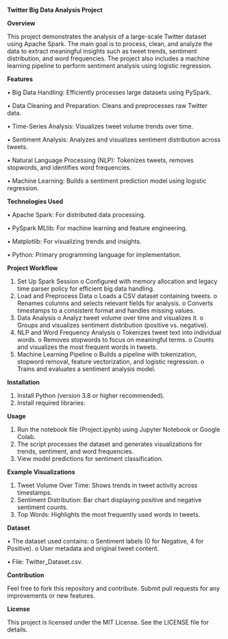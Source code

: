 <b>Twitter Big Data Analysis Project</b>

<b>Overview</b>
  
This project demonstrates the analysis of a large-scale Twitter dataset using Apache Spark. The main goal is to process, clean, and analyze the data to extract meaningful insights such as tweet trends, sentiment distribution, and word frequencies. The project also includes a machine learning pipeline to perform sentiment analysis using logistic regression.

<b>Features</b>

  •	Big Data Handling: Efficiently processes large datasets using PySpark.

  •	Data Cleaning and Preparation: Cleans and preprocesses raw Twitter data.

  •	Time-Series Analysis: Visualizes tweet volume trends over time.

  •	Sentiment Analysis: Analyzes and visualizes sentiment distribution across tweets.

  •	Natural Language Processing (NLP): Tokenizes tweets, removes stopwords, and identifies word frequencies.

  •	Machine Learning: Builds a sentiment prediction model using logistic regression.

<b>Technologies Used</b>

  •	Apache Spark: For distributed data processing.

  •	PySpark MLlib: For machine learning and feature engineering.

  •	Matplotlib: For visualizing trends and insights.

  •	Python: Primary programming language for implementation.

<b>Project Workflow</b>

  1.	Set Up Spark Session
    o	Configured with memory allocation and legacy time parser policy for efficient big data handling.
  2.	Load and Preprocess Data
    o	Loads a CSV dataset containing tweets.
    o	Renames columns and selects relevant fields for analysis.
    o	Converts timestamps to a consistent format and handles missing values.
  3.	Data Analysis
    o	Analyz tweet volume over time and visualizes it.
    o	Groups and visualizes sentiment distribution (positive vs. negative).
  4.	NLP and Word Frequency Analysis
    o	Tokenizes tweet text into individual words.
    o	Removes stopwords to focus on meaningful terms.
    o	Counts and visualizes the most frequent words in tweets.
  5.	Machine Learning Pipeline
    o	Builds a pipeline with tokenization, stopword removal, feature vectorization, and logistic regression.
    o	Trains and evaluates a sentiment analysis model.

<b>Installation</b>
1.	Install Python (version 3.8 or higher recommended).
2.	Install required libraries:

<b>Usage</b>
1.	Run the notebook file (Project.ipynb) using Jupyter Notebook or Google Colab.
2.	The script processes the dataset and generates visualizations for trends, sentiment, and word frequencies.
3.	View model predictions for sentiment classification.

<b>Example Visualizations</b>
1.	Tweet Volume Over Time: Shows trends in tweet activity across timestamps.
2.	Sentiment Distribution: Bar chart displaying positive and negative sentiment counts.
3.	Top Words: Highlights the most frequently used words in tweets.

<b>Dataset</b>
  
  •	The dataset used contains:
    o	Sentiment labels (0 for Negative, 4 for Positive).
    o	User metadata and original tweet content.
  
  •	File: Twitter_Dataset.csv.

<b>Contribution</b>

Feel free to fork this repository and contribute. Submit pull requests for any improvements or new features.

<b>License</b>

This project is licensed under the MIT License. See the LICENSE file for details.

